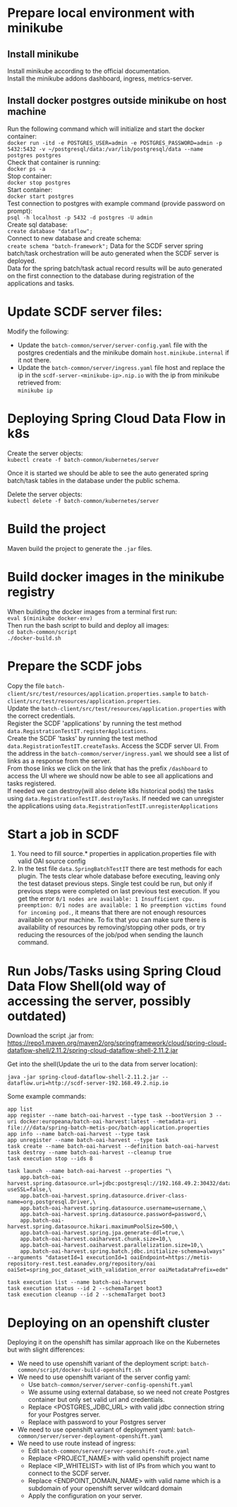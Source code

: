 # Prepare local environment with minikube
## Install minikube  
Install minikube according to the official documentation.  
Install the minikube addons dashboard, ingress, metrics-server.  

## Install docker postgres outside minikube on host machine
Run the following command which will initialize and start the docker container:  
    `docker run -itd -e POSTGRES_USER=admin -e POSTGRES_PASSWORD=admin -p 5432:5432 -v ~/postgresql/data:/var/lib/postgresql/data --name postgres postgres`    
Check that container is running:  
    `docker ps -a`  
Stop container:  
    `docker stop postgres`  
Start container:  
    `docker start postgres`  
Test connection to postgres with example command (provide password on prompt):  
    `psql -h localhost -p 5432 -d postgres -U admin`  
Create sql database:  
    `create database "dataflow";`  
Connect to new database and create schema:  
    `create schema "batch-framework";`
Data for the SCDF server spring batch/task orchestration will be auto generated when the SCDF server is deployed.  
Data for the spring batch/task actual record results will be auto generated on the first connection to the database during registration of the applications and tasks.   

# Update SCDF server files:
Modify the following:
- Update the `batch-common/server/server-config.yaml` file with the postgres credentials and the minikube domain `host.minikube.internal` if it not there.  
- Update the `batch-common/server/ingress.yaml` file host and replace the ip in the `scdf-server-<minikube-ip>.nip.io` with the ip from minikube retrieved from:  
  `minikube ip`

# Deploying Spring Cloud Data Flow in k8s
Create the server objects:  
    `kubectl create -f batch-common/kubernetes/server`

Once it is started we should be able to see the auto generated spring batch/task tables in the database under the public schema.  

Delete the server objects:  
    `kubectl delete -f batch-common/kubernetes/server`

# Build the project
Maven build the project to generate the `.jar` files.

# Build docker images in the minikube registry
When building the docker images from a terminal first run:  
    `eval $(minikube docker-env)`  
Then run the bash script to build and deploy all images:  
    `cd batch-common/script`  
    `./docker-build.sh`

# Prepare the SCDF jobs
Copy the file `batch-client/src/test/resources/application.properties.sample` to `batch-client/src/test/resources/application.properties`.  
Update the `batch-client/src/test/resources/application.properties` with the correct credentials.  
Register the SCDF 'applications' by running the test method `data.RegistrationTestIT.registerApplications`.  
Create the SCDF 'tasks' by running the test method `data.RegistrationTestIT.createTasks`.
Access the SCDF server UI. From the address in the `batch-common/server/ingress.yaml` we should see a list of links as a response from the server.  
From those links we click on the link that has the prefix `/dashboard` to access the UI where we should now be able to see all applications and tasks registered.  
If needed we can destroy(will also delete k8s historical pods) the tasks using `data.RegistrationTestIT.destroyTasks`.
If needed we can unregister the applications using `data.RegistrationTestIT.unregisterApplications`

# Start a job in SCDF
1. You need to fill source.* properties in application.properties file with valid OAI source config
2. In the test file `data.SpringBatchTestIT` there are test methods for each plugin. 
The tests clear whole database before executing, leaving only the test dataset previous steps.
Single test could be run, but only if previous steps were completed on last previous test execution.
If you get the error `0/1 nodes are available: 1 Insufficient cpu. preemption: 0/1 nodes are available: 1 No preemption victims found for incoming pod.`, it 
means that there are not enough resources available on your machine. To fix that you can make sure there is availability of resources by removing/stopping 
other pods, or try reducing the resources of the job/pod when sending the launch command.



# Run Jobs/Tasks using Spring Cloud Data Flow Shell(old way of accessing the server, possibly outdated)
Download the script .jar from:  
https://repo1.maven.org/maven2/org/springframework/cloud/spring-cloud-dataflow-shell/2.11.2/spring-cloud-dataflow-shell-2.11.2.jar  

Get into the shell(Update the uri to the data from server location):
```console
java -jar spring-cloud-dataflow-shell-2.11.2.jar --dataflow.uri=http://scdf-server-192.168.49.2.nip.io  
```

Some example commands:  
```console
app list    
app register --name batch-oai-harvest --type task --bootVersion 3 --uri docker:europeana/batch-oai-harvest:latest --metadata-uri file:///data/spring-batch-metis-poc/batch-application.properties  
app info --name batch-oai-harvest --type task
app unregister --name batch-oai-harvest --type task
task create --name batch-oai-harvest --definition batch-oai-harvest
task destroy --name batch-oai-harvest --cleanup true
task execution stop --ids 8
 
task launch --name batch-oai-harvest --properties "\
    app.batch-oai-harvest.spring.datasource.url=jdbc:postgresql://192.168.49.2:30432/dataflow?useSSL=false,\
    app.batch-oai-harvest.spring.datasource.driver-class-name=org.postgresql.Driver,\
    app.batch-oai-harvest.spring.datasource.username=username,\
    app.batch-oai-harvest.spring.datasource.password=password,\
    app.batch-oai-harvest.spring.datasource.hikari.maximumPoolSize=500,\
    app.batch-oai-harvest.spring.jpa.generate-ddl=true,\
    app.batch-oai-harvest.oaiharvest.chunk.size=10,\
    app.batch-oai-harvest.oaiharvest.parallelization.size=10,\
    app.batch-oai-harvest.spring.batch.jdbc.initialize-schema=always" --arguments "datasetId=1 executionId=1 oaiEndpoint=https://metis-repository-rest.test.eanadev.org/repository/oai oaiSet=spring_poc_dataset_with_validation_error oaiMetadataPrefix=edm"
    
task execution list --name batch-oai-harvest
task execution status --id 2 --schemaTarget boot3
task execution cleanup --id 2 --schemaTarget boot3
``` 

# Deploying on an openshift cluster
Deploying it on the openshift has similar approach like on the Kubernetes but with slight differences:
- We need to use openshift variant of the deployment script:  `batch-common/script/docker-build-openshift.sh`
- We need to use openshift variant of the server config yaml:
  - Use `batch-common/server/server-config-openshift.yaml`
  - We assume using external database, so we need not create Postgres container but only set valid url and credentials.
  - Replace <POSTGRES_JDBC_URL> with valid jdbc connection string for your Postgres server.
  - Replace <PASSWORD> with password to your Postgres server
- We need to use openshift variant of deployment yaml: `batch-common/server/server-deployment-openshift.yaml`
- We need to use route instead of ingress:
  - Edit `batch-common/server/server-openshift-route.yaml`
  - Replace <PROJECT_NAME> with valid openshift project name
  - Replace <IP_WHITELIST> with list of IPs from which you want to connect to the SCDF server. 
  - Replace <ENDPOINT_DOMAIN_NAME> with valid name which is a subdomain of your openshift server wildcard domain
  - Apply the configuration on your server.